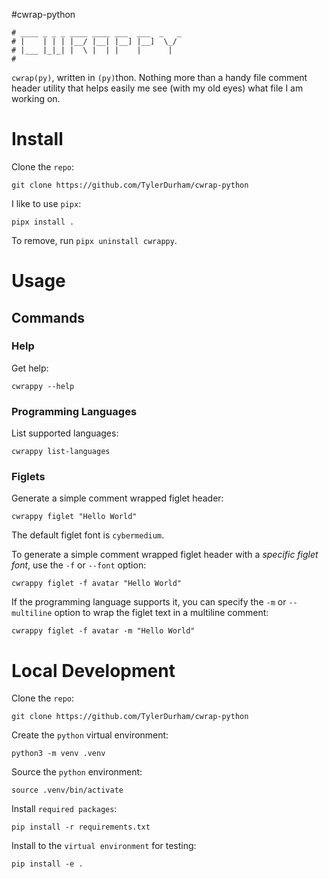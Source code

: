 #cwrap-python

``` shell
# ____ _ _ _ ____ ____ ___  ___  _   _ 
# |    | | | |__/ |__| |__] |__]  \_/  
# |___ |_|_| |  \ |  | |    |      |   
#                                      
```

`cwrap(py)`, written in `(py)`thon. Nothing more than a handy file comment header utility that helps easily me see (with my old eyes) what file I am working on.  

# Install

Clone the `repo`:

``` shell
git clone https://github.com/TylerDurham/cwrap-python
```

I like to use `pipx`:

``` shell
pipx install .  
```

To remove, run `pipx uninstall cwrappy`.

# Usage

## Commands

### Help

Get help:

``` shell
cwrappy --help
```

### Programming Languages

List supported languages:

``` shell
cwrappy list-languages
```

### Figlets

Generate a simple comment wrapped figlet header:

``` shell
cwrappy figlet "Hello World"
```

The default figlet font is `cybermedium`.

To generate a simple comment wrapped figlet header with a *specific figlet font*, use the `-f` or `--font` option:

``` shell
cwrappy figlet -f avatar "Hello World"
```

If the programming language supports it, you can specify the `-m` or `--multiline` option to wrap the figlet text in a multiline comment:

``` shell
cwrappy figlet -f avatar -m "Hello World"
```


# Local Development

Clone the `repo`:

``` shell
git clone https://github.com/TylerDurham/cwrap-python
```

Create the `python` virtual environment:

``` shell
python3 -m venv .venv
```

Source the `python` environment:

``` shell
source .venv/bin/activate
```

Install `required packages`:

``` shell
pip install -r requirements.txt
```

Install to the `virtual environment` for testing:

``` shell
pip install -e .
```
